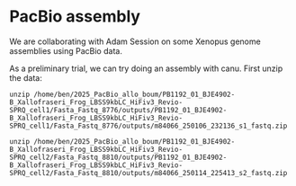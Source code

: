 # PacBio assembly 

We are collaborating with Adam Session on some Xenopus genome assemblies using PacBio data.

As a preliminary trial, we can try doing an assembly with canu.
First unzip the data:
```
unzip /home/ben/2025_PacBio_allo_boum/PB1192_01_BJE4902-B_Xallofraseri_Frog_LBSS9kbLC_HiFiv3_Revio-SPRQ_cell1/Fasta_Fastq_8776/outputs/PB1192_01_BJE4902-B_Xallofraseri_Frog_LBSS9kbLC_HiFiv3_Revio-SPRQ_cell1/Fasta_Fastq_8776/outputs/m84066_250106_232136_s1_fastq.zip
```
```
unzip /home/ben/2025_PacBio_allo_boum/PB1192_01_BJE4902-B_Xallofraseri_Frog_LBSS9kbLC_HiFiv3_Revio-SPRQ_cell2/Fasta_Fastq_8810/outputs/PB1192_01_BJE4902-B_Xallofraseri_Frog_LBSS9kbLC_HiFiv3_Revio-SPRQ_cell2/Fasta_Fastq_8810/outputs/m84066_250114_225413_s2_fastq.zip
```

